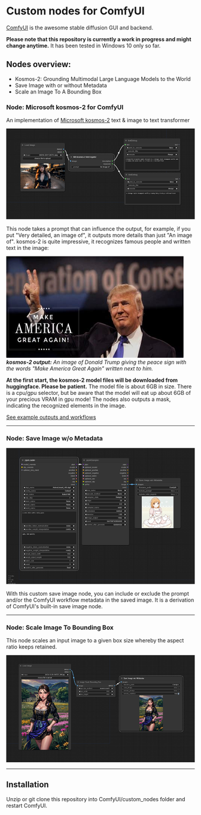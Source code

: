 # Custom nodes for ComfyUI

[ComfyUI](https://github.com/comfyanonymous/ComfyUI) is the awesome stable diffusion GUI and backend.

**Please note that this repository is currently a work in progress and might change anytime.** It has been tested in Windows 10 only so far.

## Nodes overview:

- Kosmos-2: Grounding Multimodal Large Language Models to the World
- Save Image with or without Metadata
- Scale an Image To A Bounding Box

### Node: Microsoft kosmos-2 for ComfyUI

An implementation of [Microsoft kosmos-2](https://huggingface.co/microsoft/kosmos-2-patch14-224) text & image to text transformer

![](img/ComfyUI_00001_.png)

This node takes a prompt that can influence the output, for example, if you put "Very detailed, an image of", it outputs more details than just "An image of". kosmos-2 is quite impressive, it recognizes famous people and written text in the image:

![Alt text](img/th-406341032.jpg)
_**kosmos-2 output:** An image of Donald Trump giving the peace sign with the words "Make America Great Again" written next to him._

**At the first start, the kosmos-2 model files will be downloaded from huggingface. Please be patient.** The model file is about 6GB in size. There is a cpu/gpu selector, but be aware that the model will eat up about 6GB of your precious VRAM in gpu mode! The nodes also outputs a mask, indicating the recognized elements in the image.


[See example outputs and workflows](examples/examples.md)

---

### Node: Save Image w/o Metadata

![](img/workflow.png)

With this custom save image node, you can include or exclude the prompt and/or the ComfyUI workflow metadata in the saved image. It is a derivation of ComfyUI's built-in save image node.

---

### Node: Scale Image To Bounding Box

This node scales an input image to a given box size whereby the aspect ratio keeps retained.

![Alt text](img/bounding_box.png)

---

## Installation

Unzip or git clone this repository into ComfyUI/custom_nodes folder and restart ComfyUI.

